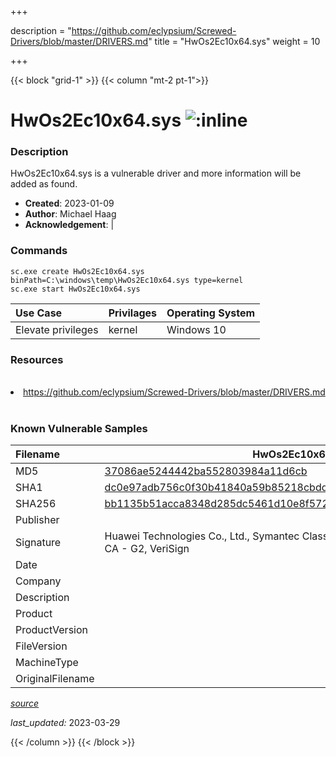 +++

description = "https://github.com/eclypsium/Screwed-Drivers/blob/master/DRIVERS.md"
title = "HwOs2Ec10x64.sys"
weight = 10

+++


{{< block "grid-1" >}}
{{< column "mt-2 pt-1">}}


# HwOs2Ec10x64.sys ![:inline](/images/twitter_verified.png) 


### Description

HwOs2Ec10x64.sys is a vulnerable driver and more information will be added as found.

- **Created**: 2023-01-09
- **Author**: Michael Haag
- **Acknowledgement**:  | [](https://twitter.com/)

### Commands

```
sc.exe create HwOs2Ec10x64.sys binPath=C:\windows\temp\HwOs2Ec10x64.sys type=kernel
sc.exe start HwOs2Ec10x64.sys
```

| Use Case | Privilages | Operating System | 
|:---- | ---- | ---- |
| Elevate privileges | kernel | Windows 10 |

### Resources
<br>
<li><a href=" https://github.com/eclypsium/Screwed-Drivers/blob/master/DRIVERS.md"> https://github.com/eclypsium/Screwed-Drivers/blob/master/DRIVERS.md</a></li>
<br>

### Known Vulnerable Samples

| Filename | HwOs2Ec10x64.sys |
|:---- | ---- | 
| MD5 | <a href="https://www.virustotal.com/gui/file/37086ae5244442ba552803984a11d6cb">37086ae5244442ba552803984a11d6cb</a> |
| SHA1 | <a href="https://www.virustotal.com/gui/file/dc0e97adb756c0f30b41840a59b85218cbdd198f">dc0e97adb756c0f30b41840a59b85218cbdd198f</a> |
| SHA256 | <a href="https://www.virustotal.com/gui/file/bb1135b51acca8348d285dc5461d10e8f57260e7d0c8cc4a092734d53fc40cbc">bb1135b51acca8348d285dc5461d10e8f57260e7d0c8cc4a092734d53fc40cbc</a> |
| Publisher |  |
| Signature | Huawei Technologies Co., Ltd., Symantec Class 3 Extended Validation Code Signing CA - G2, VeriSign   |
| Date |  |
| Company |  |
| Description |  |
| Product |  |
| ProductVersion |  |
| FileVersion |  |
| MachineType |  |
| OriginalFilename |  |



[*source*](https://github.com/magicsword-io/LOLDrivers/tree/main/yaml/hwos2ec10x64.sys.yml)

*last_updated:* 2023-03-29








{{< /column >}}
{{< /block >}}
